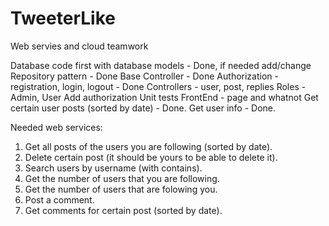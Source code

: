 # TweeterLike
Web servies and cloud teamwork

Database code first with database models - Done, if needed add/change
Repository pattern - Done
Base Controller - Done
Authorization - registration, login, logout - Done
Controllers - user, post, replies
Roles - Admin, User
Add authorization
Unit tests
FrontEnd - page and whatnot
Get certain user posts (sorted by date) - Done.
Get user info - Done.


Needed web services:
1. Get all posts of the users you are following (sorted by date).
2. Delete certain post (it should be yours to be able to delete it).
3. Search users by username (with contains).
4. Get the number of users that you are following.
5. Get the number of users that are folowing you.
6. Post a comment.
7. Get comments for certain post (sorted by date).
